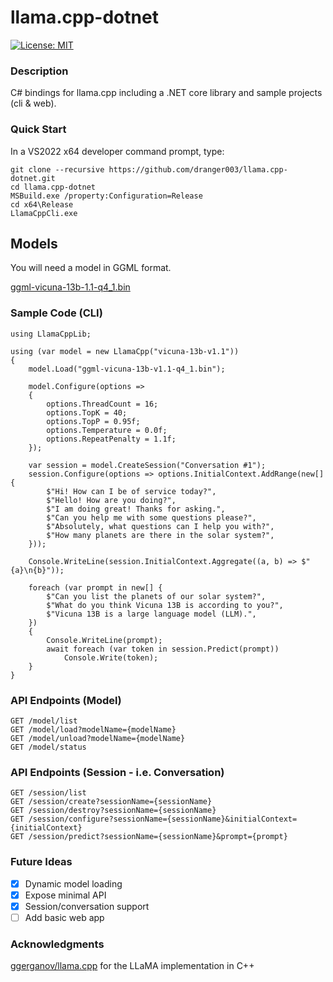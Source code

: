 # llama.cpp-dotnet

[![License: MIT](https://img.shields.io/badge/License-MIT-yellow.svg)](https://opensource.org/licenses/MIT)

### Description

C# bindings for llama.cpp including a .NET core library and sample projects (cli & web).

### Quick Start

In a VS2022 x64 developer command prompt, type:
```
git clone --recursive https://github.com/dranger003/llama.cpp-dotnet.git
cd llama.cpp-dotnet
MSBuild.exe /property:Configuration=Release
cd x64\Release
LlamaCppCli.exe
```

## Models

You will need a model in GGML format.

[ggml-vicuna-13b-1.1-q4_1.bin](https://huggingface.co/eachadea/ggml-vicuna-13b-1.1/resolve/main/ggml-vicuna-13b-1.1-q4_1.bin)

### Sample Code (CLI)
```
using LlamaCppLib;

using (var model = new LlamaCpp("vicuna-13b-v1.1"))
{
    model.Load("ggml-vicuna-13b-v1.1-q4_1.bin");

    model.Configure(options =>
    {
        options.ThreadCount = 16;
        options.TopK = 40;
        options.TopP = 0.95f;
        options.Temperature = 0.0f;
        options.RepeatPenalty = 1.1f;
    });

    var session = model.CreateSession("Conversation #1");
    session.Configure(options => options.InitialContext.AddRange(new[] {
        $"Hi! How can I be of service today?",
        $"Hello! How are you doing?",
        $"I am doing great! Thanks for asking.",
        $"Can you help me with some questions please?",
        $"Absolutely, what questions can I help you with?",
        $"How many planets are there in the solar system?",
    }));

    Console.WriteLine(session.InitialContext.Aggregate((a, b) => $"{a}\n{b}"));

    foreach (var prompt in new[] {
        $"Can you list the planets of our solar system?",
        $"What do you think Vicuna 13B is according to you?",
        $"Vicuna 13B is a large language model (LLM).",
    })
    {
        Console.WriteLine(prompt);
        await foreach (var token in session.Predict(prompt))
            Console.Write(token);
    }
}
```

### API Endpoints (Model)
```
GET /model/list
GET /model/load?modelName={modelName}
GET /model/unload?modelName={modelName}
GET /model/status
```

### API Endpoints (Session - i.e. Conversation)
```
GET /session/list
GET /session/create?sessionName={sessionName}
GET /session/destroy?sessionName={sessionName}
GET /session/configure?sessionName={sessionName}&initialContext={initialContext}
GET /session/predict?sessionName={sessionName}&prompt={prompt}
```

### Future Ideas

- [X] Dynamic model loading
- [X] Expose minimal API
- [X] Session/conversation support
- [ ] Add basic web app

### Acknowledgments
[ggerganov/llama.cpp](https://github.com/ggerganov/llama.cpp) for the LLaMA implementation in C++
